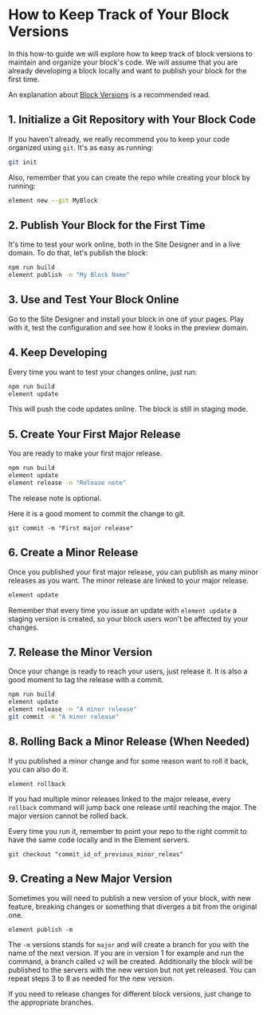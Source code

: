 # How to Keep Track of Your Block Versions

In this how-to guide we will explore how to keep track of block versions to maintain and organize your block's code. We will assume that you are already
developing a block locally and want to publish your block for the first time.

An explanation about [Block Versions](../../explanation/block-versions/README.md) is a recommended read.

## 1. Initialize a Git Repository with Your Block Code 

If you haven't already, we really recommend you to keep your code organized using `git`. It's as easy as running:

```bash
git init
```

Also, remember that you can create the repo while creating your block by running:

```bash
element new --git MyBlock
```

## 2. Publish Your Block for the First Time

It's time to test your work online, both in the Site Designer and in a live domain. To do that, let's publish the block:

```bash
npm run build
element publish -n "My Block Name"
```

## 3. Use and Test Your Block Online

Go to the Site Designer and install your block in one of your pages. Play with it, test the configuration and see how it looks in the preview domain.

## 4. Keep Developing

Every time you want to test your changes online, just run:

```bash
npm run build
element update
```

This will push the code updates online. The block is still in staging mode.

## 5. Create Your First Major Release

You are ready to make your first major release.

```bash
npm run build
element update
element release -n "Release note"
```

The release note is optional.

Here it is a good moment to commit the change to git.

```
git commit -m "First major release"
```

## 6. Create a Minor Release

Once you published your first major release, you can publish as many minor releases as you want. The minor release are linked to your major release.

```bash
element update
```

Remember that every time you issue an update with `element update` a staging version is created, so your block users won't be affected by your changes.

## 7. Release the Minor Version

Once your change is ready to reach your users, just release it. It is also a good moment to tag the release with a commit.

```bash
npm run build
element update
element release -n "A minor release"
git commit -m "A minor release"
```

## 8. Rolling Back a Minor Release (When Needed)

If you published a minor change and for some reason want to roll it back, you can also do it.

```
element rollback
```

If you had multiple minor releases linked to the major release, every `rollback` command will jump back one release until reaching the major. The major version
cannot be rolled back.

Every time you run it, remember to point your repo to the right commit to have the same code locally and in the Element servers.

```
git checkout "commit_id_of_previous_minor_releas"
```

## 9. Creating a New Major Version

Sometimes you will need to publish a new version of your block, with new feature, breaking changes or something that diverges a bit from the original one.

```
element publish -m
```

The `-m` versions stands for `major` and will create a branch for you with the name of the next version. If you are in version 1 for example and run the command,
a branch called `v2` will be created. Additionally the block will be published to the servers with the new version but not yet released. You can repeat steps
3 to 8 as needed for the new version.

If you need to release changes for different block versions, just change to the appropriate branches.


